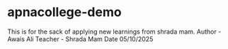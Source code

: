 # apnacollege-demo
This is for the sack of applying new learnings from shrada mam.
Author - Awais Ali
Teacher - Shrada Mam
Date 05/10/2025
